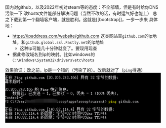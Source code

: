 国内对github，以及2022年初对steam等的态度：不全部墙，但是有时给你DNS污染一下
改hosts文件能部分解决问题（当然不改的话，有时运气好也能上）
总之下载到第一个翻墙客户端，就是胜利。这就是[[bootstrap]]，一步一步来
具体地：
- https://ipaddress.com/website/github.com
这类网站查`github.com`的ip地址，和`github.global.ssl.Fastly.net`的ip地址
    - 这种ip可能几十分钟就变了。要现用现查
- 据此修改域名到ip的映射。比如windows的`C:\Windows\System32\drivers\etc\hosts`

效果验证：改之前，ip是一个错的（污染了的）。改后就对了（`ping`得通）
![](hosts.png)